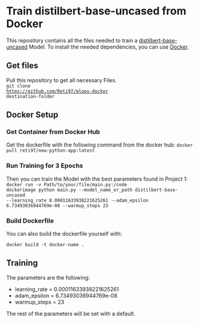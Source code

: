 # Train distilbert-base-uncased from Docker

This repository contains all the files needed to train a [distilbert-base-uncased](https://huggingface.co/distilbert-base-uncased) Model. To install the needed dependencies, you can use [Docker](https://www.docker.com/).


## Get files
Pull this repository to get all necessary Files.<br>
<code>git clone https://github.com/Reti97/mlops-docker destination-folder</code>

## Docker Setup

### Get Container from Docker Hub
Get the dockerfile with the following command from the docker hub:
<code>docker pull reti97/new-python-app:latest</code>

### Run Training for 3 Epochs
Then you can train the Model with the best parameters found in Project 1:
<code>docker run -v Path/to/your/file/main.py:/code dockerimage python main.py --model_name_or_path distilbert-base-uncased --learning_rate 0.00011633938221625261 --adam_epsilon 6.73493036944769e-08 --warmup_steps 23</code>

### Build Dockerfile

You can also build the dockerfile yourself with:

<code>docker build -t docker-name .</code>

## Training

The parameters are the following:
<ul>
  <li>learning_rate = 0.00011633938221625261</li>
  <li>adam_epsilon = 6.73493036944769e-08</li>
  <li>warmup_steps = 23</li>
</ul>

The rest of the parameters will be set with a default.